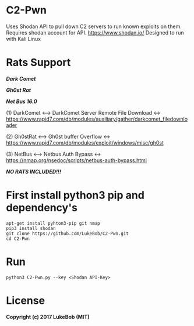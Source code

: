 # C2-Pwn
Uses Shodan API to pull down C2 servers to run known exploits on them.
Requires shodan account for API. https://www.shodan.io/
Designed to run with Kali Linux 

# Rats Support
***Dark Comet***

***Gh0st Rat***

***Net Bus 16.0***

(1) DarkComet <--> DarkComet Server Remote File Download <-> https://www.rapid7.com/db/modules/auxiliary/gather/darkcomet_filedownloader

(2) Gh0stRat  <-->      Gh0st buffer Overflow            <-> https://www.rapid7.com/db/modules/exploit/windows/misc/gh0st

(3) NetBus    <-->       Netbus Auth Bypass              <-> https://nmap.org/nsedoc/scripts/netbus-auth-bypass.html

***NO RATS INCLUDED!!!***

# First install python3 pip and dependency's

    apt-get install pyhton3-pip git nmap
    pip3 install shodan
    git clone https://github.com/LukeBob/C2-Pwn.git
    cd C2-Pwn
 
# Run
    python3 C2-Pwn.py --key <Shodan API-Key>


# License

**Copyright (c) 2017 LukeBob (MIT)**
